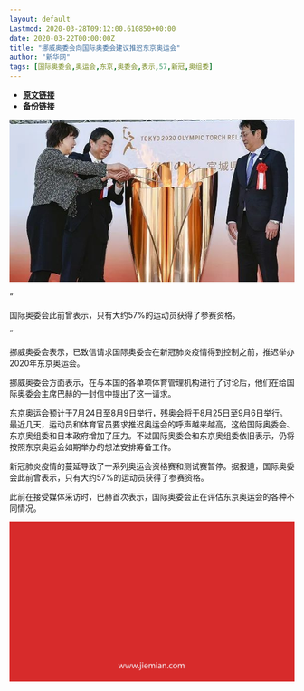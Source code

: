 ```yaml
---
layout: default
Lastmod: 2020-03-28T09:12:00.610850+00:00
date: 2020-03-22T00:00:00Z
title: "挪威奥委会向国际奥委会建议推迟东京奥运会"
author: "新华网"
tags: [国际奥委会,奥运会,东京,奥委会,表示,57,新冠,奥组委]
---
```


* [**原文链接**](https://mp.weixin.qq.com/s/-uECzJ-0cbMIyqNmjmnkpg)
* [**备份链接**](http://archive.today/rfiGl)


![](/images/post/e8a18c08a7bca4f48a088c75171e8ca7.jpg)

“

  

国际奥委会此前曾表示，只有大约57%的运动员获得了参赛资格。

  

”

挪威奥委会表示，已致信请求国际奥委会在新冠肺炎疫情得到控制之前，推迟举办2020年东京奥运会。  

挪威奥委会方面表示，在与本国的各单项体育管理机构进行了讨论后，他们在给国际奥委会主席巴赫的一封信中提出了这一请求。

东京奥运会预计于7月24日至8月9日举行，残奥会将于8月25日至9月6日举行。最近几天，运动员和体育官员要求推迟奥运会的呼声越来越高，这给国际奥委会、东京奥组委和日本政府增加了压力。不过国际奥委会和东京奥组委依旧表示，仍将按照东京奥运会如期举办的想法安排筹备工作。

新冠肺炎疫情的蔓延导致了一系列奥运会资格赛和测试赛暂停。据报道，国际奥委会此前曾表示，只有大约57%的运动员获得了参赛资格。

此前在接受媒体采访时，巴赫首次表示，国际奥委会正在评估东京奥运会的各种不同情况。

![](/images/post/3ef9527fd7edfb43b0c70486c7a956af.jpg)

